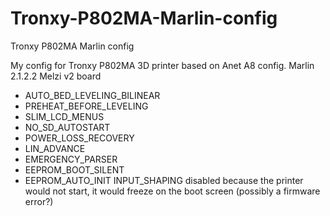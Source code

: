 # Tronxy-P802MA-Marlin-config
Tronxy P802MA Marlin config

My config for Tronxy P802MA 3D printer based on Anet A8 config.
Marlin 2.1.2.2
Melzi v2 board
- AUTO_BED_LEVELING_BILINEAR
- PREHEAT_BEFORE_LEVELING
- SLIM_LCD_MENUS
- NO_SD_AUTOSTART
- POWER_LOSS_RECOVERY
- LIN_ADVANCE
- EMERGENCY_PARSER
- EEPROM_BOOT_SILENT
- EEPROM_AUTO_INIT
INPUT_SHAPING disabled because the printer would not start, it would freeze on the boot screen (possibly a firmware error?)
